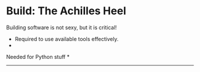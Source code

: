 # Build: The Achilles Heel

Building software is not sexy, but it is critical!
 * Required to use available tools effectively.
 * 
 Needed for Python stuff
 * 

-------------------------------------------------------------
